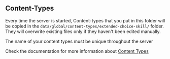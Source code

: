 ## Content-Types

Every time the server is started, Content-types that you put in this folder will be copied in the `data/global/content-types/extended-choice-skill/` folder.
They will overwrite existing files only if they haven't been edited manually.

The name of your content types must be unique throughout the server

Check the documentation for more information about [Content Types](http://localhost:3001/docs/next/build/content)
